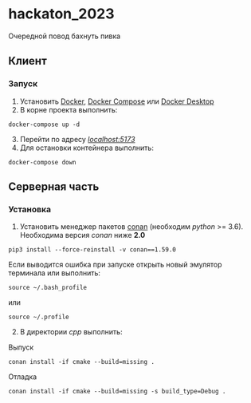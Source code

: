 # hackaton_2023
Очередной повод бахнуть пивка

## Клиент
### Запуск
1. Установить [Docker](https://docs.docker.com/get-docker/), [Docker Compose](https://docs.docker.com/compose/install/) или [Docker Desktop](https://docs.docker.com/desktop/)
2. В корне проекта выполнить:
```
docker-compose up -d
```
3. Перейти по адресу [_localhost:5173_](localhost:5173)
4. Для остановки контейнера выполнить:
```
docker-compose down
```

## Серверная часть
### Установка
1. Установить менеджер пакетов [conan](https://conan.io/) (необходим _python_ >= 3.6). Необходима версия _conan_ ниже **2.0**
```
pip3 install --force-reinstall -v conan==1.59.0

```
Если выводится ошибка при запуске открыть новый эмулятор терминала или выполнить:
```
source ~/.bash_profile
```
или
```
source ~/.profile
``` 

2. В директории _cpp_ выполнить:  

Выпуск
```
conan install -if cmake --build=missing .  
```
Отладка
```
conan install -if cmake --build=missing -s build_type=Debug .
```
